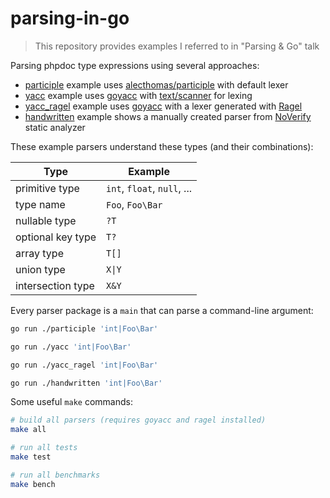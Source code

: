 # parsing-in-go

> This repository provides examples I referred to in "Parsing & Go" talk

Parsing phpdoc type expressions using several approaches:

* [participle](/participle) example uses [alecthomas/participle](https://github.com/alecthomas/participle) with default lexer
* [yacc](/yacc) example uses [goyacc](https://pkg.go.dev/golang.org/x/tools/cmd/goyacc) with [text/scanner](https://pkg.go.dev/text/scanner) for lexing
* [yacc_ragel](/yacc_ragel) example uses [goyacc](https://pkg.go.dev/golang.org/x/tools/cmd/goyacc) with a lexer generated with [Ragel](https://github.com/adrian-thurston/ragel)
* [handwritten](/handwritten) example shows a manually created parser from [NoVerify](https://github.com/VKCOM/noverify) static analyzer

These example parsers understand these types (and their combinations):

| Type | Example |
|---|---|
| primitive type | `int`, `float`, `null`, ... |
| type name | `Foo`, `Foo\Bar` |
| nullable type | `?T` |
| optional key type | `T?` |
| array type | `T[]` |
| union type | `X\|Y` |
| intersection type | `X&Y` |

Every parser package is a `main` that can parse a command-line argument:

```bash
go run ./participle 'int|Foo\Bar'

go run ./yacc 'int|Foo\Bar'

go run ./yacc_ragel 'int|Foo\Bar'

go run ./handwritten 'int|Foo\Bar'
```

Some useful `make` commands:

```bash
# build all parsers (requires goyacc and ragel installed)
make all

# run all tests
make test

# run all benchmarks
make bench
```
